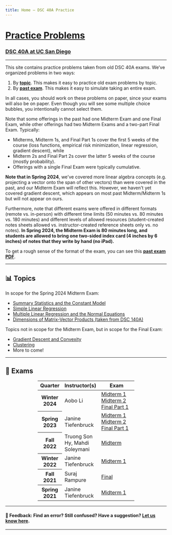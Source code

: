 ```yaml
---
title: Home – DSC 40A Practice
---
```


<h1><a href=''>Practice Problems</a></h1>

<h3><a href='https://dsc40a.com'>DSC 40A at UC San Diego</a></h3>

---


This site contains practice problems taken from old DSC 40A exams. We’ve organized problems in two ways:

1. By **[topic](#topics)**. This makes it easy to practice old exam problems by topic.
1. By **[past exam](#exams)**. This makes it easy to simulate taking an entire exam.

In all cases, you should work on these problems on paper, since your exams will also be on paper. Even though you will see some multiple choice bubbles, you intentionally cannot select them.

Note that some offerings in the past had one Midterm Exam and one Final Exam, while other offerings had two Midterm Exams and a two-part Final Exam. Typically:

- Midterms, Midterm 1s, and Final Part 1s cover the first 5 weeks of the course (loss functions, empirical risk minimization, linear regression, gradient descent), while
- Midterm 2s and Final Part 2s cover the latter 5 weeks of the course (mostly probability).
- Offerings with a single Final Exam were typically cumulative.

**Note that in Spring 2024**, we've covered more linear algebra concepts (e.g. projecting a vector onto the span of other vectors) than were covered in the past, and our Midterm Exam will reflect this. However, we haven't yet covered gradient descent, which appears on most past Midterm/Midterm 1s but will not appear on ours.

Furthermore, note that different exams were offered in different formats (remote vs. in-person) with different time limits (50 minutes vs. 80 minutes vs. 180 minutes) and different levels of allowed resources (student-created notes sheets allowed vs. instructor-created reference sheets only vs. no notes). **In Spring 2024, the Midterm Exam is 80 minutes long, and students are allowed to bring one two-sided index card (4 inches by 6 inches) of notes that they write by hand (no iPad).**

To get a rough sense of the format of the exam, you can see this [**past exam PDF**](https://drive.google.com/file/d/1izK0af67J0ub0keAVkO-T7piaG_PIIGF/view).

---

## 📊 Topics

In scope for the Spring 2024 Midterm Exam:

- [Summary Statistics and the Constant Model](summary-statistics-and-the-constant-model/index.html)
- [Simple Linear Regression](simple-linear-regression/index.html)
- [Multiple Linear Regression and the Normal Equations](multiple-linear-regression-and-the-normal-equations/index.html)
- [Dimensions of Matrix-Vector Products (taken from DSC 140A)](https://dsc140a.com/practice/tags/object%20type.html)

Topics not in scope for the Midterm Exam, but in scope for the Final Exam:

- [Gradient Descent and Convexity](gradient-descent-convexity/index.html)
- [Clustering](clustering/index.html)
- More to come!
<!-- - [] -->

<!-- <li><a href="sizes-of-sets/index.html">Sizes of Sets</a></li>
<li><a href="naive-bayes-classifiers/index.html">Naive Bayes Classifiers</a></li>
<li><a href="bayes-theorem/index.html">Bayes' Theorem</a></li>
<li><a href="combinatorics/index.html">Combinatorics</a></li>
<li><a href="conditional-independence/index.html">Conditional Independence</a></li> -->


---

## 📝 Exams

<center>
<table class="table" style="width:60%">
    <colgroup>
       <col span="1" style="width: 25%;">
       <col span="1" style="width: 35%;">
       <col span="1" style="width: 40%;">
    </colgroup>
  <thead>
    <tr>
      <th scope="col">Quarter</th>
      <th scope="col">Instructor(s)</th>
      <th scope="col">Exam</th>
    </tr>
  </thead>
  <tbody>
  <tr>
      <th scope="row">Winter 2024</th>
      <td>Aobo Li</td>
      <td><a href='wi24-midterm1/index.html'>Midterm 1</a>
      <br><a href='wi24-midterm2/index.html'>Midterm 2</a>
      <br><a href='wi24-final-pt1/index.html'>Final Part 1</a>
      </td>
    </tr>
    <tr>
      <th scope="row">Spring 2023</th>
      <td>Janine Tiefenbruck</td>
      <td><a href='sp23-midterm1/index.html'>Midterm 1</a>
      <br><a href='sp23-midterm2/index.html'>Midterm 2</a>
      <br><a href='sp23-final-pt1/index.html'>Final Part 1</a>
      </td>
    </tr>
    <tr>
      <th scope="row">Fall 2022</th>
      <td>Truong Son Hy, Mahdi Soleymani</td>
      <td><a href='fa22-midterm/index.html'>Midterm</a>
      </td>
    </tr>
    <tr>
      <th scope="row">Winter 2022</th>
      <td>Janine Tiefenbruck</td>
      <td><a href='wi22-midterm1/index.html'>Midterm 1</a>
      </td>
    </tr>
    <tr>
      <th scope="row">Fall 2021</th>
      <td>Suraj Rampure</td>
      <td><a href="fa21-final/index.html">Final</a>
      </td>
    </tr>
    <tr>
      <th scope="row">Spring 2021</th>
      <td>Janine Tiefenbruck</td>
      <td><a href='sp21-midterm1/index.html'>Midterm 1</a>
      </td>
    </tr>
  </tbody>
</table>
</center>

---

#### 👋 Feedback: Find an error? Still confused? Have a suggestion? <a href="https://forms.gle/WZ71FchnXU1K154d7">Let us know here</u></a>.

---
